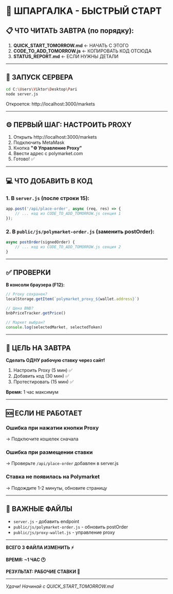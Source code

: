 # 🎯 ШПАРГАЛКА - БЫСТРЫЙ СТАРТ

## 📋 ЧТО ЧИТАТЬ ЗАВТРА (по порядку):

1. **QUICK_START_TOMORROW.md** ← НАЧАТЬ С ЭТОГО
2. **CODE_TO_ADD_TOMORROW.js** ← КОПИРОВАТЬ КОД ОТСЮДА
3. **STATUS_REPORT.md** ← ЕСЛИ НУЖНЫ ДЕТАЛИ

---

## 🚀 ЗАПУСК СЕРВЕРА

```bash
cd C:\Users\Viktor\Desktop\Pari
node server.js
```

Откроется: http://localhost:3000/markets

---

## ⚙️ ПЕРВЫЙ ШАГ: НАСТРОИТЬ PROXY

1. Открыть http://localhost:3000/markets
2. Подключить MetaMask
3. Кнопка **"⚙️ Управление Proxy"**
4. Ввести адрес с polymarket.com
5. Готово! ✅

---

## 💻 ЧТО ДОБАВИТЬ В КОД

### 1. В `server.js` (после строки 15):

```javascript
app.post('/api/place-order', async (req, res) => {
    // ... код из CODE_TO_ADD_TOMORROW.js секция 1
});
```

### 2. В `public/js/polymarket-order.js` (заменить postOrder):

```javascript
async postOrder(signedOrder) {
    // ... код из CODE_TO_ADD_TOMORROW.js секция 2
}
```

---

## ✅ ПРОВЕРКИ

**В консоли браузера (F12):**
```javascript
// Proxy сохранен?
localStorage.getItem(`polymarket_proxy_${wallet.address}`)

// Цена BNB?
bnbPriceTracker.getPrice()

// Маркет выбран?
console.log(selectedMarket, selectedToken)
```

---

## 🎯 ЦЕЛЬ НА ЗАВТРА

**Сделать ОДНУ рабочую ставку через сайт!**

1. Настроить Proxy (5 мин) ✅
2. Добавить код (30 мин) ✅
3. Протестировать (15 мин) ✅

**Время:** 1 час максимум

---

## 🆘 ЕСЛИ НЕ РАБОТАЕТ

### Ошибка при нажатии кнопки Proxy
→ Подключите кошелек сначала

### Ошибка при размещении ставки
→ Проверьте `/api/place-order` добавлен в server.js

### Ставка не появилась на Polymarket
→ Подождите 1-2 минуты, обновите страницу

---

## 📂 ВАЖНЫЕ ФАЙЛЫ

- `server.js` - добавить endpoint
- `public/js/polymarket-order.js` - обновить postOrder
- `public/js/proxy-wallet.js` - управление proxy

---

**ВСЕГО 3 ФАЙЛА ИЗМЕНИТЬ ⚡**

**ВРЕМЯ: ~1 ЧАС 🕐**

**РЕЗУЛЬТАТ: РАБОЧИЕ СТАВКИ 🎉**

---

_Удачи! Начинай с QUICK_START_TOMORROW.md_
